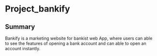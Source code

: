 # Project_bankify
## Summary
Bankify is a marketing website for bankist web App, where users can able to see the features of opening a bank account and can able to open an account instantly.
